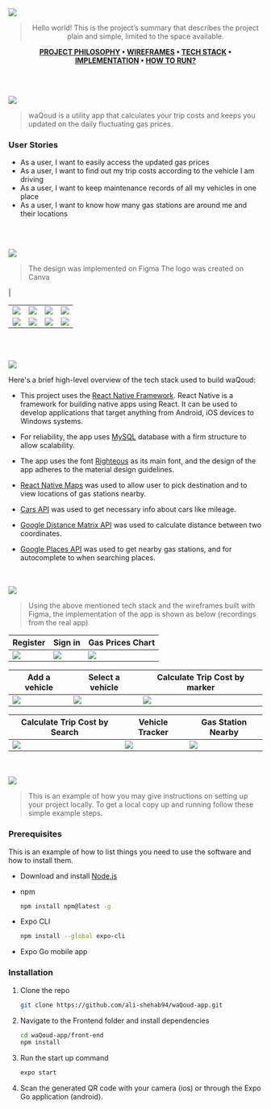 <img src="./readme/title1.svg"/>

<div align="center">

> Hello world! This is the project’s summary that describes the project plain and simple, limited to the space available.

**[PROJECT PHILOSOPHY](#philosophy) • [WIREFRAMES](#wireframes) • [TECH STACK](#stacks) • [IMPLEMENTATION](#implementation) • [HOW TO RUN?](#install)**

</div>

<br><br>

<img src="./readme/title2.svg" id='philosophy'/>

> waQoud is a utility app that calculates your trip costs and keeps you updated on the daily fluctuating gas prices.

### User Stories

-   As a user, I want to easily access the updated gas prices
-   As a user, I want to find out my trip costs according to the vehicle I am driving
-   As a user, I want to keep maintenance records of all my vehicles in one place
-   As a user, I want to know how many gas stations are around me and their locations

<br><br>

<img src="./readme/title3.svg" id='wireframes'/>

> The design was implemented on Figma
> The logo was created on Canva

| <table>

  <tr>
    <td><img src="./readme/landing.png" /></td>
    <td><img src="./readme/login.png" /></td>
    <td><img src="./readme/register.png"/></td>
    <td><img src="./readme/gas-chart.png"/></td>
    
  </tr>
  <tr>
    <td><img src="./readme/trip-cost.png" /></td>
    <td><img src="./readme/add-vehicle.png"/></td>
    <td><img src="./readme/tracker.png"/></td>
    <td><img src="./readme/stations-nearby.png"/></td>
  </tr>
</table>

<br><br>

<img src="./readme/title4.svg" id='stacks'/>

Here's a brief high-level overview of the tech stack used to build waQoud:

-   This project uses the [React Native Framework](https://reactnative.dev/). React Native is a framework for building native apps using React. It can be used to develop applications that target anything from Android, iOS devices to Windows systems.
-   For reliability, the app uses [MySQL](https://www.mysql.com/) database with a firm structure to allow scalability.

-   The app uses the font [Righteous](https://fonts.google.com/specimen/Work+Sans) as its main font, and the design of the app adheres to the material design guidelines.

-   [React Native Maps](https://github.com/react-native-maps/react-native-maps) was used to allow user to pick destination and to view locations of gas stations nearby.

-   [Cars API](https://fonts.google.com/specimen/Work+Sans) was used to get necessary info about cars like mileage.

-   [Google Distance Matrix API](https://developers.google.com/maps/documentation/distance-matrix/overview) was used to calculate distance between two coordinates.

-   [Google Places API](https://developers.google.com/maps/documentation/places/web-service/overview) was used to get nearby gas stations, and for autocomplete to when searching places.

<br><br>
<img src="./readme/title5.svg" id='implementation'/>

> Using the above mentioned tech stack and the wireframes built with Figma, the implementation of the app is shown as below (recordings from the real app)

| Register                           | Sign in                           | Gas Prices Chart                     |
| ---------------------------------- | --------------------------------- | ------------------------------------ |
| <img src="./readme/sign-up.gif" /> | <img src="./readme/login.gif"  /> | <img src="./readme/gas-prices.gif"/> |

| Add a vehicle                         | Select a vehicle                    | Calculate Trip Cost by marker              |
| ------------------------------------- | ----------------------------------- | ------------------------------------------ |
| <img src="./readme/add-vehicle.gif"/> | <img src="./readme/pick-car.gif" /> | <img src="./readme/calculate-trip.gif"  /> |

| Calculate Trip Cost by Search                     | Vehicle Tracker                     | Gas Station Nearby                                |
| ------------------------------------------------- | ----------------------------------- | ------------------------------------------------- |
| <img src="./readme/calculate-trip-by-name.gif" /> | <img src="./readme/tracker.gif"  /> | <img src="./readme/navigate-to-gas-station.gif"/> |

<br><br>
<img src="./readme/title6.svg" id='install'/>

> This is an example of how you may give instructions on setting up your project locally.
> To get a local copy up and running follow these simple example steps.

### Prerequisites

This is an example of how to list things you need to use the software and how to install them.

-   Download and install [Node.js](https://nodejs.org/en/)

-   npm
    ```sh
    npm install npm@latest -g
    ```
-   Expo CLI
    ```sh
    npm install --global expo-cli
    ```
-   Expo Go mobile app

### Installation

1. Clone the repo
    ```sh
    git clone https://github.com/ali-shehab94/waQoud-app.git
    ```
2. Navigate to the Frontend folder and install dependencies
    ```sh
    cd waQoud-app/front-end
    npm install
    ```
3. Run the start up command
    ```sh
    expo start
    ```
4. Scan the generated QR code with your camera (ios) or through the Expo Go application (android).
